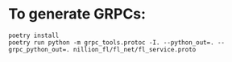 # To generate GRPCs:

```
poetry install
poetry run python -m grpc_tools.protoc -I. --python_out=. --grpc_python_out=. nillion_fl/fl_net/fl_service.proto
```